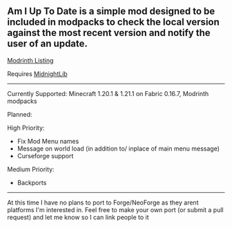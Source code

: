 Am I Up To Date is a simple mod designed to be included in modpacks to check the local version against the most recent version and notify the user of an update.
---------------------------------------------------------------------------------------------------------------------------------------------------------------------------------------------------------------------------------------------

[Modrinth Listing](https://modrinth.com/project/aiutd)

Requires [MidnightLib](https://github.com/TeamMidnightDust/MidnightLib)

---------------------------------------------------------------------------------------------------------------------------------------------------------------------------------------------------------------------------------------------

Currently Supported:
Minecraft 1.20.1 & 1.21.1 on Fabric 0.16.7, Modrinth modpacks

Planned:

High Priority:
* Fix Mod Menu names
* Message on world load (in addition to/ inplace of main menu message)
* Curseforge support

Medium Priority:
* Backports
---------------------------------------------------------------------------------------------------------------------------------------------------------------------------------------------------------------------------------------------

At this time I have no plans to port to Forge/NeoForge as they arent platforms I'm interested in. Feel free to make your own port (or submit a pull request) and let me know so I can link people to it
